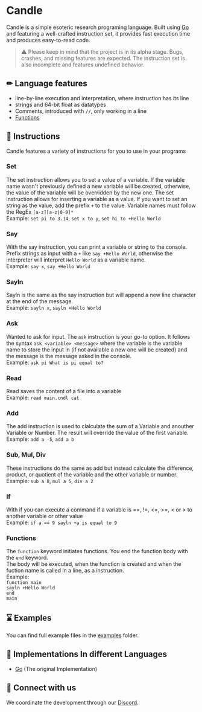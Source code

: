 Candle
======

Candle is a simple esoteric research programing language. Built using [Go](https://go.dev) and featuring a well-crafted instruction set, it provides fast execution time and produces easy-to-read code.

> ⚠️ Please keep in mind that the project is in its alpha stage. Bugs, crashes, and missing features are expected. The instruction set is also incomplete and features undefined behavior.

✏ Language features
-------------------

*   line-by-line execution and interpretation, where instruction has its line
*   strings and 64-bit float as datatypes
*   Comments, introduced with `//`, only working in a line
*   [Functions](#functions)

📎 Instructions
---------------

Candle features a variety of instructions for you to use in your programs

### Set

The set instruction allows you to set a value of a variable. If the variable name wasn't previously defined a new variable will be created, otherwise, the value of the variable will be overridden by the new one. The set instruction allows for inserting a variable as a value. If you want to set an string as the value, add the prefix `+` to the value. Variable names must follow the RegEx `[a-z][a-z|0-9]*`  
Example: `set pi to 3.14`, `set x to y`, `set hi to +Hello World`

### Say

With the say instruction, you can print a variable or string to the console. Prefix strings as input with a `+` like `say +Hello World`, otherwise the interpreter will interpret `Hello World` as a variable name.  
Example: `say x`, `say +Hello World`

### Sayln

Sayln is the same as the say instruction but will append a new line character at the end of the message.  
Example: `sayln x`, `sayln +Hello World`

### Ask

Wanted to ask for input. The `ask` instruction is your go-to option. It follows the syntax `ask <variable> <message>` where the variable is the variable name to store the input in (if not available a new one will be created) and the message is the message asked in the console.  
Example: `ask pi What is pi equal to?`

### Read
Read saves the content of a file into a variable<br/>
Example: `read main.cndl cat`

### Add

The add instruction is used to clalculate the sum of a Variable and anouther Variable or Number. The result will override the value of the first variable.  
Example: `add a -5`, `add a b`

### Sub, Mul, Div

These instructions do the same as add but instead calculate the difference, product, or quotient of the variable and the other variable or number.  
Example: `sub a 8`, `mul a 5`, `div a 2`

### If

With if you can execute a command if a variable is ==, !=, <=, >=, < or > to another variable or other value  
Example: `if a == 9 sayln +a is equal to 9`

### Functions

The `function` keyword initiates functions. You end the function body with the `end` keyword.  
The body will be executed, when the function is created and when the fuction name is called in a line, as a instruction.  
Example:  
`function main`<br />
`sayln +Hello World`<br />
`end` <br />
`main`

⌛ Examples
----------

You can find full example files in the [examples](https://github.com/Amiraxoba/Candle/tree/master/examples) folder.

📝 Implementations In different Languages
-----------------------------------------

*   [Go](https://github.com/Amiraxoba/Candle/) (The original Implementation)

🚢 Connect with us
------------------

We coordinate the development through our [Discord](https://discord.gg/sFaZtaSX9j).

